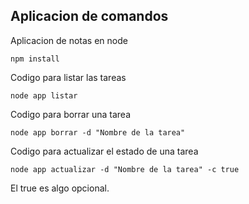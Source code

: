 ## Aplicacion de comandos

Aplicacion de notas en node

```
npm install
```

Codigo para listar las tareas
```
node app listar
```
Codigo para borrar una tarea
```
node app borrar -d "Nombre de la tarea"
```
Codigo para actualizar el estado de una tarea
```
node app actualizar -d "Nombre de la tarea" -c true
```
El true es algo opcional.